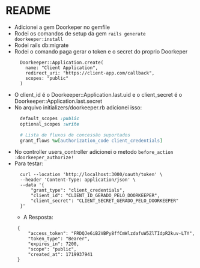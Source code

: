 # README

- Adicionei a gem Doorkeper no gemfile
- Rodei os comandos de setup da gem `rails generate doorkeeper:install`
- Rodei rails db:migrate
- Rodei o comando paga gerar o token e o secret do proprio Doorkeper
  ```
    Doorkeeper::Application.create(
      name: "Client Application",
      redirect_uri: "https://client-app.com/callback",
      scopes: "public"
    )
  ```
- O client_id é o Doorkeeper::Application.last.uid e o client_secret é o Doorkeeper::Application.last.secret
- No arquivo initializers/doorkeeper.rb adicionei isso:
  ```ruby
    default_scopes :public
    optional_scopes :write

    # Lista de fluxos de concessão suportados
    grant_flows %w[authorization_code client_credentials]
  ```
- No controller users_controller adicionei o metodo `before_action :doorkeeper_authorize!`
- Para testar: 
  ```
    curl --location 'http://localhost:3000/oauth/token' \
    --header 'Content-Type: application/json' \
    --data '{
        "grant_type": "client_credentials",
        "client_id": "CLIENT_ID_GERADO_PELO_DOORKEEPER",
        "client_secret": "CLIENT_SECRET_GERADO_PELO_DOORKEEPER"
    }'
   ```
   - A Resposta: 
   ```
    {
        "access_token": "FRDQJe6iB2VBPy8ffCmWlzdafuW5ZlTIdpR2kuv-LTY",
        "token_type": "Bearer",
        "expires_in": 7200,
        "scope": "public",
        "created_at": 1719937941
    }
   ```